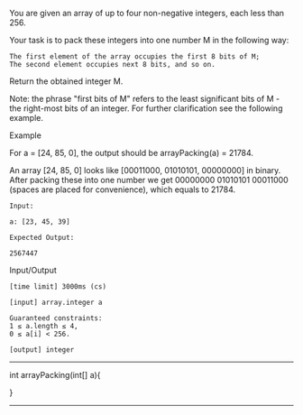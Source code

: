 You are given an array of up to four non-negative integers, each less than 256.

Your task is to pack these integers into one number M in the following way:

    The first element of the array occupies the first 8 bits of M;
    The second element occupies next 8 bits, and so on.

Return the obtained integer M.

Note: the phrase "first bits of M" refers to the least significant bits of M - the right-most bits of an integer. For further clarification see the following example.

Example

For a = [24, 85, 0], the output should be
arrayPacking(a) = 21784.

An array [24, 85, 0] looks like [00011000, 01010101, 00000000] in binary.
After packing these into one number we get 00000000 01010101 00011000 (spaces are placed for convenience), which equals to 21784.

    Input:

    a: [23, 45, 39]

    Expected Output:

    2567447

Input/Output

    [time limit] 3000ms (cs)

    [input] array.integer a

    Guaranteed constraints:
    1 ≤ a.length ≤ 4,
    0 ≤ a[i] < 256.

    [output] integer


********************************************************

int arrayPacking(int[] a){


}

********************************************************
